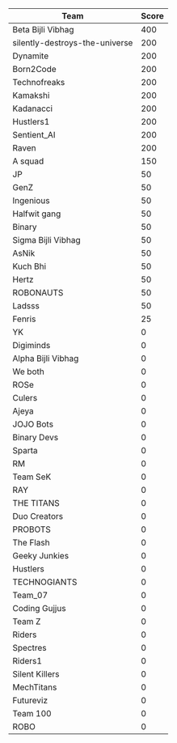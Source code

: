 |Team|Score|
|---|---|
|Beta Bijli Vibhag|400|
|silently-destroys-the-universe|200|
|Dynamite|200|
|Born2Code|200|
|Technofreaks|200|
|Kamakshi|200|
|Kadanacci|200|
|Hustlers1|200|
|Sentient_AI|200|
|Raven|200|
|A squad|150|
|JP|50|
|GenZ|50|
|Ingenious|50|
|Halfwit gang|50|
|Binary|50|
|Sigma Bijli Vibhag|50|
|AsNik|50|
|Kuch Bhi|50|
|Hertz|50|
|ROBONAUTS|50|
|Ladsss|50|
|Fenris|25|
|YK|0|
|Digiminds|0|
|Alpha Bijli Vibhag|0|
|We both|0|
|ROSe|0|
|Culers|0|
|Ajeya|0|
|JOJO Bots|0|
|Binary Devs|0|
|Sparta|0|
|RM|0|
|Team SeK|0|
|RAY|0|
|THE TITANS|0|
|Duo Creators|0|
|PROBOTS|0|
|The Flash|0|
|Geeky Junkies|0|
|Hustlers|0|
|TECHNOGIANTS|0|
|Team_07|0|
|Coding Gujjus|0|
|Team Z|0|
|Riders|0|
|Spectres|0|
|Riders1|0|
|Silent Killers|0|
|MechTitans|0|
|Futureviz|0|
|Team 100|0|
|ROBO|0|
